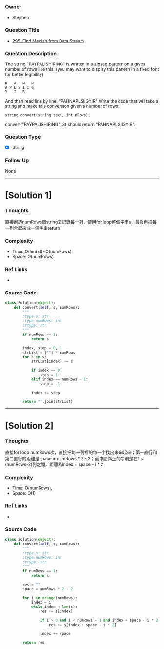 ### Owner
- Stephen

### Question Title
- [295. Find Median from Data Stream](https://leetcode.com/problems/find-median-from-data-stream/?tab=Description/)

### Question Description
The string "PAYPALISHIRING" is written in a zigzag pattern on a given number of rows like this: (you may want to display this pattern in a fixed font for better legibility)

```
P   A   H   N
A P L S I I G
Y   I   R
```
And then read line by line: "PAHNAPLSIIGYIR"
Write the code that will take a string and make this conversion given a number of rows:
```
string convert(string text, int nRows);
```
convert("PAYPALISHIRING", 3) should return "PAHNAPLSIIGYIR".

### Question Type
- [x] String

### Follow Up
None

---------------------------------------------------------------------------
# [Solution 1]


### Thoughts
直接創造numRows個string去記錄每一列，使用for loop整個字串s，最後再把每一列合起來成一個字串return


### Complexity
- Time: O(len(s))+O(numRows),
- Space: O(numRows)


### Ref Links
-

### Source Code
```python
class Solution(object):
    def convert(self, s, numRows):
        """
        :type s: str
        :type numRows: int
        :rtype: str
        """
        if numRows == 1:
            return s

        index, step = 0, 1
        strList = [""] * numRows
        for c in s:
            strList[index] += c

            if index == 0:
                step = 1
            elif index == numRows - 1:
                step = -1

            index += step

        return "".join(strList)

```

---------------------------------------------------------------------------
# [Solution 2]


### Thoughts
直接for loop numRows次，直接把每一列裡的每一字找出來串起來；第一直行和第二直行的距離是space = numRows * 2 - 2；而中間斜上的字則是在1 ~ (numRows-2)列之間，距離為index + space - i * 2


### Complexity
- Time: O(numRows),
- Space: O(1)


### Ref Links
-

### Source Code
```python
class Solution(object):
    def convert(self, s, numRows):
        """
        :type s: str
        :type numRows: int
        :rtype: str
        """
        if numRows == 1:
            return s

        res = ""
        space = numRows * 2 - 2

        for i in xrange(numRows):
            index = i
            while index < len(s):
                res += s[index]

                if i > 0 and i < numRows - 1 and index + space - i * 2 < len(s):
                    res += s[index + space - i * 2]

                index += space

        return res

```
